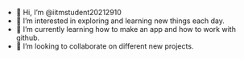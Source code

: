 - 👋 Hi, I’m @iitmstudent20212910
- 👀 I’m interested in exploring and learning new things each day.
- 🌱 I’m currently learning how to make an app and how to work with github. 
- 💞️ I’m looking to collaborate on different new projects. 

<!---
iitmstudent20212910/iitmstudent20212910 is a ✨ special ✨ repository because its `README.md` (this file) appears on your GitHub profile.
You can click the Preview link to take a look at your changes.
--->
